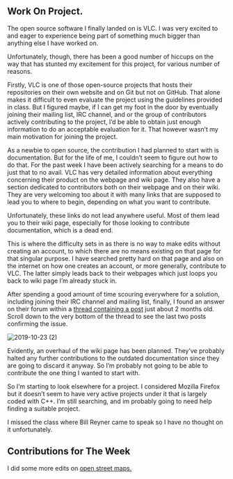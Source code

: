 ## Work On Project.
The open source software I finally landed on is VLC.
I was very excited to and eager to experience being part of something much bigger than anything else I have worked on. 

Unfortunately, though, there has been a good number of hiccups on the way that has stunted my excitement for this project, for various number of reasons. 

Firstly, VLC is one of those open-source projects that hosts their repositories on their own website and on Git but not on GitHub. That alone makes it difficult to even evaluate the project using the guidelines provided in class. But I figured maybe, if I can get my foot in the door by eventually joining their mailing list, IRC channel, and or the group of contributors actively contributing to the project, I’d be able to obtain just enough information to do an acceptable evaluation for it. 
That however wasn’t my main motivation for joining the project.

As a newbie to open source, the contribution I had planned to start with is documentation.
But for the life of me, I couldn’t seem to figure out how to do that. For the past week I have been actively searching for a means to do just that to no avail. VLC has very detailed information about everything concerning their product on the webpage and wiki page. They also have a section dedicated to contributors both on their webpage and on their wiki. 
They are very welcoming too about it with many links that are supposed to lead you to where to begin, depending on what you want to contribute. 

Unfortunately, these links do not lead anywhere useful. Most of them lead you to their wiki page, especially for those looking to contribute documentation, which is a dead end. 

This is where the difficulty sets in as there is no way to make edits without creating an account, to which there are no means existing on that page for that singular purpose. I have searched pretty hard on that page and also on the internet on how one creates an account, or more generally,  contribute to VLC. The latter simply leads back to their webpages which just loops you back to wiki page I’m already stuck in.

After spending a good amount of time scouring everywhere for a solution, including joining their IRC channel and mailing list, finally, I found an answer on their forum within a [thread containing a post](https://forum.videolan.org/viewtopic.php?f=18&t=142885&p=482396&hilit=Documentation#p482396) just about 2 months old. Scroll down to the very bottom of the thread to see the last two posts confirming the issue.

![2019-10-23 (2)](https://user-images.githubusercontent.com/38057565/67451581-da008700-f5ee-11e9-8f49-37c6f4d04c39.png)


Evidently, an overhaul of the wiki page has been planned. They’ve probably halted any further contributions to the outdated documentation since they are going to discard it anyway. So I’m probably not going to be able to contribute the one thing I wanted to start with.

So I’m starting to look elsewhere for a project. I considered Mozilla Firefox but it doesn’t seem to have very active projects under it that is largely coded with C++. I’m still searching, and im probably going to need help finding a suitable project.

I missed the class where Bill Reyner came to speak so I have no thought on it unfortunately.

## Contributions for The Week
I did some more edits on [open street maps.](https://www.openstreetmap.org/changeset/75968517)
